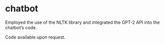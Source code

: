 # chatbot

Employed the use of the NLTK library and integrated the GPT-2 API into the chatbot’s code.

Code available upon request.
